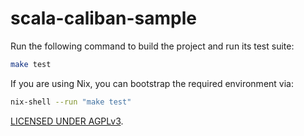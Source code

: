 # scala-caliban-sample

Run the following command to build the project and run its test suite:

```bash
make test
```

If you are using Nix, you can bootstrap the required environment via:

```bash
nix-shell --run "make test"
```

[LICENSED UNDER AGPLv3](./LICENSE).
